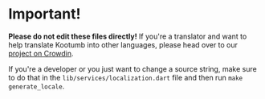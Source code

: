 # Important!

**Please do not edit these files directly!** If you're a translator and want to help translate Kootumb into other languages, please head over to our [project on Crowdin](https://crowdin.com/project/Kootumb).

If you're a developer or you just want to change a source string, make sure to do that in the `lib/services/localization.dart` file and then run `make generate_locale`.
